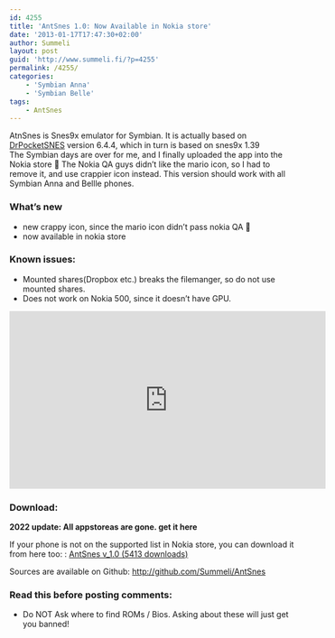 ```yaml
---
id: 4255
title: 'AntSnes 1.0: Now Available in Nokia store'
date: '2013-01-17T17:47:30+02:00'
author: Summeli
layout: post
guid: 'http://www.summeli.fi/?p=4255'
permalink: /4255/
categories:
    - 'Symbian Anna'
    - 'Symbian Belle'
tags:
    - AntSnes
---
```


AtnSnes is Snes9x emulator for Symbian. It is actually based on [DrPocketSNES](http://reesy.gp32x.de/DrPocketSnes.html "DrPocketSNES") version 6.4.4, which in turn is based on snes9x 1.39  
The Symbian days are over for me, and I finally uploaded the app into the Nokia store 🙂 The Nokia QA guys didn’t like the mario icon, so I had to remove it, and use crappier icon instead. This version should work with all Symbian Anna and Bellle phones.  

### What’s new   

- new crappy icon, since the mario icon didn’t pass nokia QA 🙂
- now available in nokia store

### Known issues:    

- Mounted shares(Dropbox etc.) breaks the filemanger, so do not use mounted shares.
- Does not work on Nokia 500, since it doesn’t have GPU.

<iframe allowfullscreen="allowfullscreen" frameborder="0" height="315" loading="lazy" src="https://www.youtube.com/embed/eHtJpr0oKe0" width="560"></iframe>

### Download:   

**2022 update: All appstoreas are gone. get it here**  

If your phone is not on the supported list in Nokia store, you can download it from here too: : [AntSnes v\_1.0 (5413 downloads)](/wp-content/uploads/downloads/2013/01/AntSnes_v10.sis)

Sources are available on Github: <http://github.com/Summeli/AntSnes>  

### Read this before posting comments:   

- Do NOT Ask where to find ROMs / Bios. Asking about these will just get you banned!